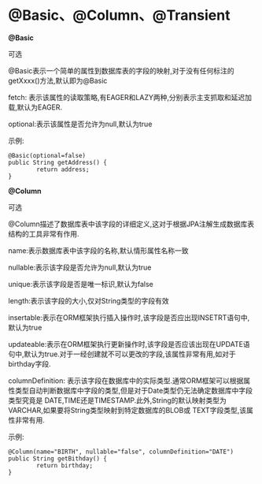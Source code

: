 # @Basic、@Column、@Transient

**@Basic**

可选

@Basic表示一个简单的属性到数据库表的字段的映射,对于没有任何标注的getXxxx\(\)方法,默认即为@Basic

fetch: 表示该属性的读取策略,有EAGER和LAZY两种,分别表示主支抓取和延迟加载,默认为EAGER.

optional:表示该属性是否允许为null,默认为true

示例:

```
@Basic(optional=false)
public String getAddress() {
        return address;
}
```

**@Column**

可选

@Column描述了数据库表中该字段的详细定义,这对于根据JPA注解生成数据库表结构的工具非常有作用.

name:表示数据库表中该字段的名称,默认情形属性名称一致

nullable:表示该字段是否允许为null,默认为true

unique:表示该字段是否是唯一标识,默认为false

length:表示该字段的大小,仅对String类型的字段有效

insertable:表示在ORM框架执行插入操作时,该字段是否应出现INSETRT语句中,默认为true

updateable:表示在ORM框架执行更新操作时,该字段是否应该出现在UPDATE语句中,默认为true.对于一经创建就不可以更改的字段,该属性非常有用,如对于birthday字段.

columnDefinition: 表示该字段在数据库中的实际类型.通常ORM框架可以根据属性类型自动判断数据库中字段的类型,但是对于Date类型仍无法确定数据库中字段类型究竟是 DATE,TIME还是TIMESTAMP.此外,String的默认映射类型为VARCHAR,如果要将String类型映射到特定数据库的BLOB或 TEXT字段类型,该属性非常有用.

示例:

```
@Column(name="BIRTH", nullable="false", columnDefinition="DATE")
public String getBithday() {
        return birthday;
}
```



